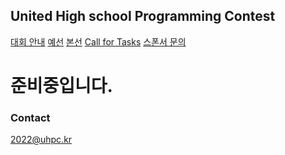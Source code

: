 ## United High school Programming Contest

[대회 안내](https://uhpc.kr/about) [예선](https://uhpc.kr/tryout) [본선](https://uhpc.kr/final) [Call for Tasks](https://uhpc.kr/tasks) [스폰서 문의](https://uhpc.kr/sponsor)

# 준비중입니다.

### Contact

[2022@uhpc.kr](mailto:2022@uhpc.kr)

<!--

You can [join UHPC Korea](https://google.com/) using this Google Form Link.


### 전국 고등학교 프로그래밍 동아리 연합 | UHPC 2022

전국 고등학교 프로그래밍 동아리 연합, 이하 UHPC는 [전대프연 및 UCPC](https://ucpc.me)를 모티브로 청소년 프로그래밍 활동 증진을 통한 IT 역량 향상을 위해 창립된 연합이며, 2022년을 시작으로 매년 UHPC Contest를 개최하기 위해 노력하고 있습니다.

#### 주최

- 준비중


### UHPC 2022

#### 개요
UHPC는 전국 고등학생 프로그래밍 동아리 연합(UHPC)에서 진행하는 대회입니다. 2022년 1회 UHPC를 준비중이며, 프로그래밍 대회라는 하나의 공통적인 목표와 학구열을 가진 학생들에게 좋은 교류와 경쟁의 장을 만들기 위해 노력하고 있습니다.

#### 일정 및 장소

##### 참가 접수

TBD

##### 예선
- 온라인으로 진행 (https://acmicpc.net)
- 일정: TBD

##### 본선
- 오프라인으로 진행 (TBD)
- TBD

#### 대회 정보

##### 평가 분야

- 문제해결 능력을 판단할 수 있는 자료 구조, 그래프, 동적 계획법, 수학, 기하 등 CS와 수학에서의 여러 분야의 문제들이 출제됩니다.
- 대회는 예선 6문제, 본선 10문제로 구성되며, 대체로 ICPC 서울 리저널의 문제 출제 경향을 따릅니다.
- 평가 기준은 제한시간 동안 얼마나 많은 문제를 정확하게 풀 수 있는가에 초점이 맞춰져 있습니다.

##### 대회 진행

- 참가자들은 각 문제가 요구하는 답을 생성하는 소스코드를 작성하여 시스템에 제출합니다.
- 시스템은 참가자들이 제출한 소스코드를 실행시켜 정답 혹은 오답으로 구분되는 상태 중 하나를 반환해 알려줍니다.
- 대회가 시작되면 사전에 공지한 대회 시스템 웹페이지로 접속해 문제를 해결합니다.
- 모든 팀원이 각자 컴퓨터를 사용해도 괜찮습니다.

##### 순위 기준

- 각 팀은 문제 풀이 결과에 따라 해결한 문제 수와 페널티라는 점수를 가집니다.
- 각 팀의 페널티는 해결한 문제들에 대해 아래 식으로 얻어진 개별 페널티의 총합입니다.
  - (처음으로 정답 판정을 받은 소스의 제출 시각 − 대회 시작시각) + (정답 판정을 받기 전에 제출한 오답 소스 제출 횟수) × 20
- 순위는 아래 조건을 순차적으로 적용해 상위에 있는 조건을 먼저 만족한 팀이 더 높은 순위를 가집니다.
  - 해결한 문제 수가 더 많은 팀
  - 페널티의 총합이 더 적은 팀
  - 마지막으로 정답 판정을 받은 소스의 제출시각이 더 빠른 팀

##### 본선 시상

TBD

-->

<!--
```markdown
Syntax highlighted code block

# Header 1
## Header 2
### Header 3

- Bulleted
- List

1. Numbered
2. List

**Bold** and _Italic_ and `Code` text

[Link](url) and ![Image](src)
```

For more details see [Basic writing and formatting syntax](https://docs.github.com/en/github/writing-on-github/getting-started-with-writing-and-formatting-on-github/basic-writing-and-formatting-syntax).

### Jekyll Themes

Your Pages site will use the layout and styles from the Jekyll theme you have selected in your [repository settings](https://github.com/uhpc-kr/uhpc-kr.github.io/settings/pages). The name of this theme is saved in the Jekyll `_config.yml` configuration file.

### Support or Contact

Having trouble with Pages? Check out our [documentation](https://docs.github.com/categories/github-pages-basics/) or [contact support](https://support.github.com/contact) and we’ll help you sort it out.
-->

